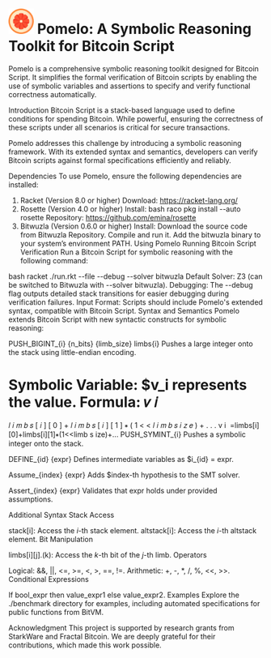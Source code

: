 <div align="left"> <h1> <img src="./resources/pomelo.png" width="50"> Pomelo: A Symbolic Reasoning Toolkit for Bitcoin Script </h1> </div>
Pomelo is a comprehensive symbolic reasoning toolkit designed for Bitcoin Script. It simplifies the formal verification of Bitcoin scripts by enabling the use of symbolic variables and assertions to specify and verify functional correctness automatically.

Introduction
Bitcoin Script is a stack-based language used to define conditions for spending Bitcoin. While powerful, ensuring the correctness of these scripts under all scenarios is critical for secure transactions.

Pomelo addresses this challenge by introducing a symbolic reasoning framework. With its extended syntax and semantics, developers can verify Bitcoin scripts against formal specifications efficiently and reliably.

Dependencies
To use Pomelo, ensure the following dependencies are installed:

1. Racket (Version 8.0 or higher)
Download: https://racket-lang.org/
2. Rosette (Version 4.0 or higher)
Install:
bash
raco pkg install --auto rosette
Repository: https://github.com/emina/rosette
3. Bitwuzla (Version 0.6.0 or higher)
Install:
Download the source code from Bitwuzla Repository.
Compile and run it.
Add the bitwuzla binary to your system’s environment PATH.
Using Pomelo
Running Bitcoin Script Verification
Run a Bitcoin Script for symbolic reasoning with the following command:

bash
racket ./run.rkt --file <path-to-file> --debug --solver bitwuzla
Default Solver: Z3 (can be switched to Bitwuzla with --solver bitwuzla).
Debugging: The --debug flag outputs detailed stack transitions for easier debugging during verification failures.
Input Format: Scripts should include Pomelo's extended syntax, compatible with Bitcoin Script.
Syntax and Semantics
Pomelo extends Bitcoin Script with new syntactic constructs for symbolic reasoning:

PUSH_BIGINT_{i} {n_bits} {limb_size} limbs{i}
Pushes a large integer onto the stack using little-endian encoding.

Symbolic Variable: $v_i represents the value.
Formula:
𝑣
𝑖
=
𝑙
𝑖
𝑚
𝑏
𝑠
[
𝑖
]
[
0
]
+
𝑙
𝑖
𝑚
𝑏
𝑠
[
𝑖
]
[
1
]
∗
(
1
<
<
𝑙
𝑖
𝑚
𝑏
𝑠
𝑖
𝑧
𝑒
)
+
.
.
.
v 
i
​
 =limbs[i][0]+limbs[i][1]∗(1<<limb 
s
​
 ize)+...
PUSH_SYMINT_{i}
Pushes a symbolic integer onto the stack.

DEFINE_{id} {expr}
Defines intermediate variables as $i_{id} = expr.

Assume_{index} {expr}
Adds $index-th hypothesis to the SMT solver.

Assert_{index} {expr}
Validates that expr holds under provided assumptions.

Additional Syntax
Stack Access

stack[i]: Access the $i$-th stack element.
altstack[i]: Access the $i$-th altstack element.
Bit Manipulation

limbs[i][j].(k): Access the $k$-th bit of the $j$-th limb.
Operators

Logical: &&, ||, <=, >=, <, >, ==, !=.
Arithmetic: +, -, *, /, %, <<, >>.
Conditional Expressions

If bool_expr then value_expr1 else value_expr2.
Examples
Explore the ./benchmark directory for examples, including automated specifications for public functions from BitVM.

Acknowledgment
This project is supported by research grants from StarkWare and Fractal Bitcoin. We are deeply grateful for their contributions, which made this work possible.
